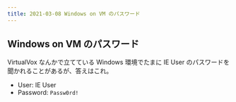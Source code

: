 ```yaml
---
title: 2021-03-08 Windows on VM のパスワード
---
```


## Windows on VM のパスワード

VirtualVox なんかで立てている Windows 環境でたまに IE User のパスワードを聞かれることがあるが、答えはこれ。

- User: IE User
- Password: `Passw0rd!`

